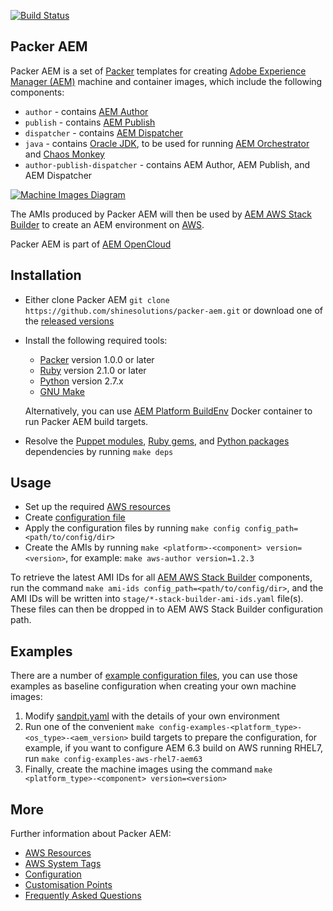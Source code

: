 [![Build Status](https://img.shields.io/travis/shinesolutions/packer-aem.svg)](http://travis-ci.org/shinesolutions/packer-aem)

Packer AEM
----------

Packer AEM is a set of [Packer](https://www.packer.io/) templates for creating [Adobe Experience Manager (AEM)](http://www.adobe.com/au/marketing-cloud/enterprise-content-management.html) machine and container images, which include the following components:

* `author` - contains [AEM Author](https://helpx.adobe.com/experience-manager/6-3/sites/authoring/using/author.html)
* `publish` - contains [AEM Publish](https://helpx.adobe.com/experience-manager/6-3/sites/authoring/using/author.html)
* `dispatcher` - contains [AEM Dispatcher](https://helpx.adobe.com/experience-manager/dispatcher/using/dispatcher.html)
* `java` - contains [Oracle JDK](http://www.oracle.com/technetwork/java/javase/downloads/index.html), to be used for running [AEM Orchestrator](https://github.com/shinesolutions/aem-orchestrator) and [Chaos Monkey](https://netflix.github.io/chaosmonkey/)
* `author-publish-dispatcher` - contains AEM Author, AEM Publish, and AEM Dispatcher

[![Machine Images Diagram](https://raw.github.com/shinesolutions/packer-aem/master/docs/machine-images-diagram.png)](https://raw.github.com/shinesolutions/packer-aem/master/docs/machine-images-diagram.png)

The AMIs produced by Packer AEM will then be used by [AEM AWS Stack Builder](https://github.com/shinesolutions/aem-aws-stack-builder) to create an AEM environment on [AWS](https://aws.amazon.com/).

Packer AEM is part of [AEM OpenCloud](https://shinesolutions.github.io/aem-opencloud/)

Installation
------------

- Either clone Packer AEM `git clone https://github.com/shinesolutions/packer-aem.git` or download one of the [released versions](https://github.com/shinesolutions/packer-aem/releases)
- Install the following required tools:
  * [Packer](https://www.packer.io/) version 1.0.0 or later
  * [Ruby](https://www.ruby-lang.org/en/) version 2.1.0 or later
  * [Python](https://www.python.org/downloads/) version 2.7.x
  * [GNU Make](https://www.gnu.org/software/make/)<br/>

  Alternatively, you can use [AEM Platform BuildEnv](https://github.com/shinesolutions/aem-platform-buildenv) Docker container to run Packer AEM build targets.
- Resolve the [Puppet modules](https://github.com/shinesolutions/packer-aem/blob/master/Puppetfile), [Ruby gems](https://github.com/shinesolutions/packer-aem/blob/master/Gemfile), and [Python packages](https://github.com/shinesolutions/packer-aem/blob/master/requirements.txt) dependencies by running `make deps`

Usage
-----

- Set up the required [AWS resources](https://github.com/shinesolutions/packer-aem/blob/master/docs/aws-resources.md)
- Create [configuration file](https://github.com/shinesolutions/packer-aem/blob/master/docs/configuration.md)
- Apply the configuration files by running `make config config_path=<path/to/config/dir>`
- Create the AMIs by running `make <platform>-<component> version=<version>`, for example: `make aws-author version=1.2.3`

To retrieve the latest AMI IDs for all [AEM AWS Stack Builder](https://github.com/shinesolutions/aem-aws-stack-builder) components, run the command `make ami-ids config_path=<path/to/config/dir>`, and the AMI IDs will be written into `stage/*-stack-builder-ami-ids.yaml` file(s). These files can then be dropped in to AEM AWS Stack Builder configuration path.

Examples
--------

There are a number of [example configuration files](https://github.com/shinesolutions/packer-aem/blob/master/examples/user-config/), you can use those examples as baseline configuration when creating your own machine images:

1. Modify [sandpit.yaml](https://github.com/shinesolutions/packer-aem/blob/master/examples/user-config/sandpit.yaml) with the details of your own environment
2. Run one of the convenient `make config-examples-<platform_type>-<os_type>-<aem_version>` build targets to prepare the configuration, for example, if you want to configure AEM 6.3 build on AWS running RHEL7, run `make config-examples-aws-rhel7-aem63`
3. Finally, create the machine images using the command `make <platform_type>-<component> version=<version>`

More
----

Further information about Packer AEM:

* [AWS Resources](https://github.com/shinesolutions/packer-aem/blob/master/docs/aws-resources.md)
* [AWS System Tags](https://github.com/shinesolutions/packer-aem/blob/master/docs/aws-system-tags.md)
* [Configuration](https://github.com/shinesolutions/packer-aem/blob/master/docs/configuration.md)
* [Customisation Points](https://github.com/shinesolutions/packer-aem/blob/master/docs/customisation-points.md)
* [Frequently Asked Questions](https://github.com/shinesolutions/packer-aem/blob/master/docs/faq.md)

